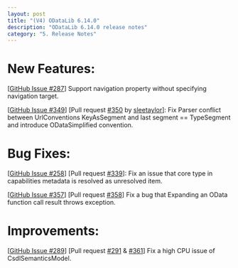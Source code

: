 ```yaml
---
layout: post
title: "(V4) ODataLib 6.14.0"
description: "ODataLib 6.14.0 release notes"
category: "5. Release Notes"
---
```


# New Features: #

[[GitHub Issue #287](https://github.com/OData/odata.net/issues/287)] Support navigation property without specifying navigation target.

[[GitHub Issue #349](https://github.com/OData/odata.net/issues/349)] [Pull request [#350](https://github.com/OData/odata.net/pull/350) by [sleetaylor](https://github.com/sleetaylor)]: Fix Parser conflict between UrlConventions KeyAsSegment and last segment == TypeSegment and introduce ODataSimplified convention.


# Bug Fixes: #

[[GitHub Issue #258](https://github.com/OData/odata.net/issues/258)] [Pull request [#339](https://github.com/OData/odata.net/pull/339)]: Fix an issue that core type in capabilities metadata is resolved as unresolved item.
     
[[GitHub Issue #357](https://github.com/OData/odata.net/issues/357)] [Pull request [#358](https://github.com/OData/odata.net/pull/358)] Fix a bug that Expanding an OData function call result throws exception.

# Improvements: #

[[GitHub Issue #289](https://github.com/OData/odata.net/issues/289)] [Pull request [#291](https://github.com/OData/odata.net/pull/291) & [#361](https://github.com/OData/odata.net/pull/361)] Fix a high CPU issue of CsdlSemanticsModel.

